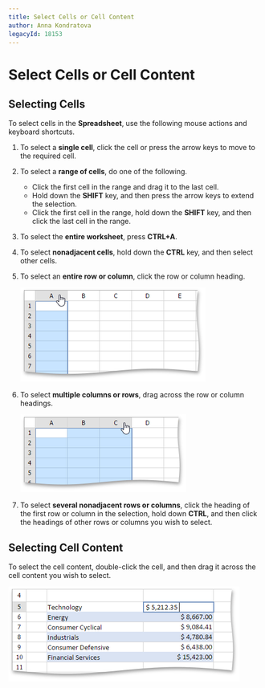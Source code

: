 ```yaml
---
title: Select Cells or Cell Content
author: Anna Kondratova
legacyId: 18153
---
```

# Select Cells or Cell Content
## Selecting Cells
To select cells in the **Spreadsheet**, use the following mouse actions and keyboard shortcuts.
1. To select a **single cell**, click the cell or press the arrow keys to move to the required cell.
2. To select a **range of cells**, do one of the following.
	* Click the first cell in the range and drag it to the last cell.
	* Hold down the **SHIFT** key, and then press the arrow keys to extend the selection.
	* Click the first cell in the range, hold down the **SHIFT** key, and then click the last cell in the range.
3. To select the **entire worksheet**, press **CTRL+A**.
4. To select **nonadjacent cells**, hold down the **CTRL** key, and then select other cells.
5. To select an **entire row or column**, click the row or column heading.
	
	![EUD_ASPxSpreadsheet_Selection_SelectSingleColumn](../../../images/img26132.png)
6. To select **multiple columns or rows**, drag across the row or column headings.
	
	![EUD_ASPxSpreadsheet_Selection_SelectMultipleColumns](../../../images/img26133.png)
7. To select **several nonadjacent rows or columns**, click the heading of the first row or column in the selection, hold down **CTRL**, and then click the headings of other rows or columns you wish to select.

## Selecting Cell Content
To select the cell content, double-click the cell, and then drag it across the cell content you wish to select.

![EUD_ASPxSpreadsheet_Selection_CellContentEditing](../../../images/img26134.png)